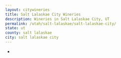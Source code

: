 ```yaml
---
layout: citywineries
title: Salt Lalaskae City Wineries
description: Wineries in Salt Lalaskae City, UT
permalink: /utah/salt-lalaskae/salt-lalaskae-city/
state: ut
county: salt lalaskae
city: salt lalaskae city
---
```

-
